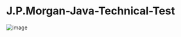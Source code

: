 # J.P.Morgan-Java-Technical-Test

![image](https://github.com/user-attachments/assets/c285193c-05d5-45a0-9462-1736c5ccace4)
